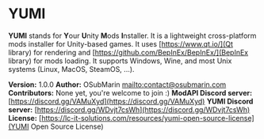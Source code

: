 # YUMI
**YUMI** stands for **Y**our **U**nity **M**ods **I**nstaller.
It is a lightweight cross-platform mods installer for Unity-based games.
It uses [https://www.qt.io/](Qt library) for rendering and [https://github.com/BepInEx/BepInEx/](BepInEx library) for mods loading.
It supports Windows, Wine, and most Unix systems (Linux, MacOS, SteamOS, ...).

**Version:** 1.0.0
**Author:** OSubMarin [mailto:contact@osubmarin.com](contact@osubmarin.com)
**Contributors:** None yet, you're welcome to join :)
**ModAPI Discord server:** [https://discord.gg/VAMuXyd](https://discord.gg/VAMuXyd)
**YUMI Discord server:** [https://discord.gg/WDvjt7csWh](https://discord.gg/WDvjt7csWh)
**License:** [https://lc-it-solutions.com/resources/yumi-open-source-license](YUMI Open Source License)
